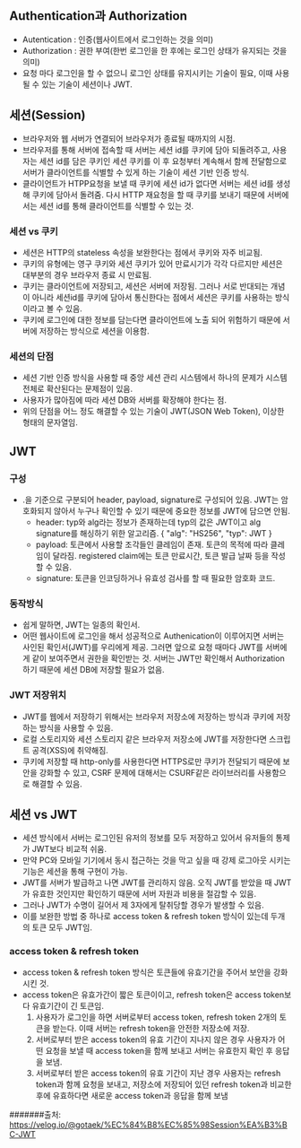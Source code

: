 ## Authentication과 Authorization
- Autentication : 인증(웹사이트에서 로그인하는 것을 의미)
- Authorization : 권한 부여(한번 로그인을 한 후에는 로그인 상태가 유지되는 것을 의미)
- 요청 마다 로그인을 할 수 없으니 로그인 상태를 유지시키는 기술이 필요, 이때 사용될 수 있는 기술이 세션이나 JWT.


## 세션(Session)
- 브라우저와 웹 서버가 연결되어 브라우저가 종료될 때까지의 시점.
- 브라우저를 통해 서버에 접속할 때 서버는 세션 id를 쿠키에 담아 되돌려주고, 사용자는 세션 id를 담은 쿠키인 세션 쿠키를 이 후 요청부터 계속해서 함께 전달함으로 서버가 클라이언트를 식별할 수 있게 하는 기술이 세션 기반 인증 방식.
- 클라이언트가 HTPP요청을 보낼 때 쿠키에 세션 id가 없다면 서버는 세션 id를 생성 해 쿠키에 담아서 돌려줌. 다시 HTTP 재요청을 할 때 쿠키를 보내기 때문에 서버에서는 세션 id를 통해 클라이언트를 식별할 수 있는 것.

### 세션 vs 쿠키
  - 세션은 HTTP의 stateless 속성을 보완한다는 점에서 쿠키와 자주 비교됨.
  - 쿠키의 유형에는 영구 쿠키와 세션 쿠키가 있어 만료시기가 각각 다르지만 세션은 대부분의 경우 브라우저 종료 시 만료됨.
  - 쿠키는 클라이언트에 저장되고, 세션은 서버에 저장됨. 그러나 서로 반대되는 개념이 아니라 세션id를 쿠키에 담아서 통신한다는 점에서 세션은 쿠키를 사용하는 방식이라고 볼 수 있음.
  - 쿠키에 로그인에 대한 정보를 담는다면 클라이언트에 노출 되어 위험하기 때문에 서버에 저장하는 방식으로 세션을 이용함.

### 세션의 단점
- 세션 기반 인증 방식을 사용할 때 중앙 세션 관리 시스템에서 하나의 문제가 시스템 전체로 확산된다는 문제점이 있음.
- 사용자가 많아짐에 따라 세션 DB와 서버를 확장해야 한다는 점.
- 위의 단점을 어느 정도 해결할 수 있는 기술이 JWT(JSON Web Token), 이상한 형태의 문자열임.

## JWT
### 구성
- .을 기준으로 구분되어 header, payload, signature로 구성되어 있음. JWT는 암호화되지 않아서 누구나 확인할 수 있기 때문에 중요한 정보를 JWT에 담으면 안됨.
  - header: typ와 alg라는 정보가 존재하는데 typ의 값은 JWT이고 alg signature를 해싱하기 위한 알고리즘.
    {
      "alg": "HS256",
      "typ": JWT
    }
  - payload: 토큰에서 사용할 조각들인 클레임이 존재. 토큰의 목적에 따라 클레임이 달라짐. registered claim에는 토큰 만료시간, 토큰 발급 날짜 등을 작성할 수 있음.
  - signature: 토큰을 인코딩하거나 유효성 검사를 할 때 필요한 암호화 코드.
### 동작방식
- 쉽게 말하면, JWT는 일종의 확인서.
- 어떤 웹사이트에 로그인을 해서 성공적으로 Authenication이 이루어지면 서버는 사인된 확인서(JWT)를 우리에게 제공. 그러면 앞으로 요청 때마다 JWT를 서버에게 같이 보여주면서 권한을 확인받는 것. 서버는 JWT만 확인해서 Authorization 하기 때문에 세션 DB에 저장할 필요가 없음.

### JWT 저장위치
- JWT를 웹에서 저장하기 위해서는 브라우저 저장소에 저장하는 방식과 쿠키에 저장하는 방식을 사용할 수 있음.
- 로컬 스토리지와 세션 스토리지 같은 브라우저 저장소에 JWT를 저장한다면 스크립트 공격(XSS)에 취약해짐.
- 쿠키에 저장할 때 http-only를 사용한다면 HTTPS로만 쿠키가 전달되기 때문에 보안을 강화할 수 있고, CSRF 문제에 대해서는 CSURF같은 라이브러리를 사용함으로 해결할 수 있음.


## 세션 vs JWT
- 세션 방식에서 서버는 로그인된 유저의 정보를 모두 저장하고 있어서 유저들의 통제가 JWT보다 비교적 쉬움.
- 만약 PC와 모바일 기기에서 동시 접근하는 것을 막고 싶을 때 강제 로그아웃 시키는 기능은 세션을 통해 구현이 가능.
- JWT를 서버가 발급하고 나면 JWT를 관리하지 않음. 오직 JWT를 받았을 때 JWT가 유효한 것인지만 확인하기 때문에 서버 자원과 비용을 절감할 수 있음.
- 그러나 JWT가 수명이 길어서 제 3자에게 탈취당할 경우가 발생할 수 있음.
- 이를 보완한 방법 중 하나로 access token & refresh token 방식이 있는데 두개의 토큰 모두 JWT임.

### access token & refresh token 
- access token & refresh token 방식은 토큰들에 유효기간을 주어서 보안을 강화시킨 것.
- access token은 유효가간이 짧은 토큰이이고, refresh token은 access token보다 유효기간이 긴 토큰임.
  1. 사용자가 로그인을 하면 서버로부터 access token, refresh token 2개의 토큰을 받는다. 이때 서버는 refresh token을 안전한 저장소에 저장.
  2. 서버로부터 받은 access token의 유효 기간이 지나지 않은 경우 사용자가 어떤 요청을 보낼 때 access token을 함께 보내고 서버는 유효한지 확인 후 응답을 보냄.
  3. 서버로부터 받은 access token의 유효 기간이 지난 경우 사용자는 refresh token과 함께 요청을 보내고, 저장소에 저장되어 있던 refresh token과 비교한 후에 유효하다면 새로운 access token과 응답을 함께 보냄
 
#######출처: https://velog.io/@gotaek/%EC%84%B8%EC%85%98Session%EA%B3%BC-JWT
